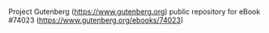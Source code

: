 Project Gutenberg (https://www.gutenberg.org) public repository for eBook #74023 (https://www.gutenberg.org/ebooks/74023)
